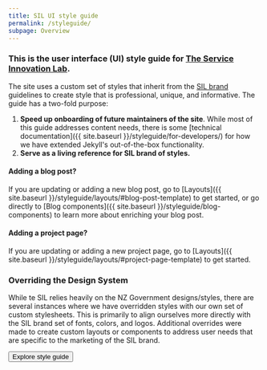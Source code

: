 ```yaml
---
title: SIL UI style guide
permalink: /styleguide/
subpage: Overview
---
```


### This is the user interface (UI) style guide for [The Service Innovation Lab](https://serviceinnovationlab.github.io/).

The site uses a custom set of styles that inherit from the [SIL brand](https://serviceinnovationlab.github.io/) guidelines to create style that is professional, unique, and informative. The guide has a two-fold purpose:

1. **Speed up onboarding of future maintainers of the site**.
While most of this guide addresses content needs, there is some [technical documentation]({{ site.baseurl }}/styleguide/for-developers/) for how we have extended Jekyll's out-of-the-box functionality.
2. **Serve as a living reference for SIL brand of styles.**

#### Adding a blog post?
If you are updating or adding a new blog post, go to [Layouts]({{ site.baseurl }}/styleguide/layouts/#blog-post-template) to get started, or go directly to [Blog components]({{ site.baseurl }}/styleguide/blog-components) to learn more about enriching your blog post.

#### Adding a project page?
If you are updating or adding a new project page, go to [Layouts]({{ site.baseurl }}/styleguide/layouts/#project-page-template) to get started.

### Overriding the Design System

While te SIL relies heavily on the NZ Government designs/styles, there are several instances where we have overridden styles with our own set of custom stylesheets. This is primarily to align ourselves more directly with the SIL brand set of fonts, colors, and logos. Additional overrides were made to create custom layouts or components to address user needs that are specific to the marketing of the SIL brand.

<a href="{{ site.baseurl }}/styleguide/layouts/">
  <button class="usa-button">Explore style guide</button>
</a>
